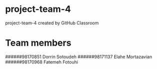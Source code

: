 # project-team-4
project-team-4 created by GitHub Classroom

# Team members
######98170851 Dorrin Sotoudeh
######98171137 Elahe Mortazavian
######98170968 Fatemeh Fotouhi
